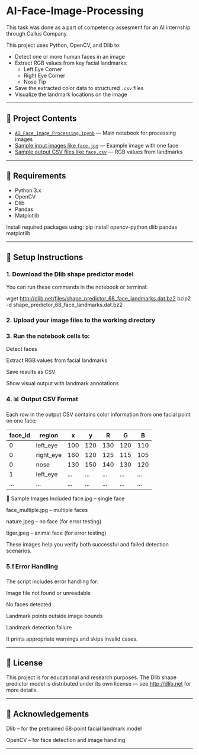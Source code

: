 # AI-Face-Image-Processing

This task was done as a part of competency assesment for an AI internship through Callus Company.

This project uses Python, OpenCV, and Dlib to:

- Detect one or more human faces in an image
- Extract RGB values from key facial landmarks:
  - Left Eye Corner
  - Right Eye Corner
  - Nose Tip
- Save the extracted color data to structured `.csv` files
- Visualize the landmark locations on the image

---

## 📂 Project Contents

- [`AI_Face_Image_Processing.ipynb`](AI_Face_Image_Processing.ipynb) — Main notebook for processing images
- [Sample input images like `face.jpg`](face.jpg) — Example image with one face
- [Sample output CSV files like `face.csv`](face.csv) — RGB values from landmarks

---


## 🧰 Requirements

- Python 3.x
- OpenCV
- Dlib
- Pandas
- Matplotlib

Install required packages using:
pip install opencv-python dlib pandas matplotlib

---

## 📌 Setup Instructions
### 1. Download the Dlib shape predictor model
You can run these commands in the notebook or terminal:

wget http://dlib.net/files/shape_predictor_68_face_landmarks.dat.bz2
bzip2 -d shape_predictor_68_face_landmarks.dat.bz2

### 2. Upload your image files to the working directory

### 3. Run the notebook cells to:
  
  Detect faces
  
  Extract RGB values from facial landmarks
  
  Save results as CSV
  
  Show visual output with landmark annotations

### 4. 📊 Output CSV Format
Each row in the output CSV contains color information from one facial point on one face:

| face_id | region     | x   | y   | R   | G   | B   |
|---------|------------|-----|-----|-----|-----|-----|
| 0       | left_eye   | 100 | 120 | 130 | 120 | 110 |
| 0       | right_eye  | 160 | 120 | 125 | 115 | 105 |
| 0       | nose       | 130 | 150 | 140 | 130 | 120 |
| 1       | left_eye   | ... | ... | ... | ... | ... |
| ...     | ...        | ... | ... | ... | ... | ... |

🧪 Sample Images Included
face.jpg – single face

face_multiple.jpg – multiple faces

nature.jpeg – no face (for error testing)

tiger.jpeg – animal face (for error testing)

These images help you verify both successful and failed detection scenarios.

### 5.❗ Error Handling
The script includes error handling for:

Image file not found or unreadable

No faces detected

Landmark points outside image bounds

Landmark detection failure

It prints appropriate warnings and skips invalid cases.

---

## 📄 License
This project is for educational and research purposes.
The Dlib shape predictor model is distributed under its own license — see http://dlib.net for more details.

---

## 🤝 Acknowledgements
Dlib – for the pretrained 68-point facial landmark model

OpenCV – for face detection and image handling

---
